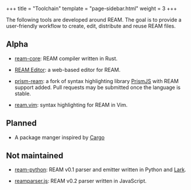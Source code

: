 +++
title = "Toolchain"
template = "page-sidebar.html"
weight = 3
+++

The following tools are developed around REAM.
The goal is to provide a user-friendly workflow to create, edit, distribute and reuse REAM files.

## Alpha

- [ream-core](https://github.com/chmlee/ream-core):
REAM compiler written in Rust.

- [REAM Editor](https://chmlee.github.io/ream-editor):
a web-based editor for REAM.

- [prism-ream](https://github.com/chmlee/prism):
a fork of syntax highlighting library [PrismJS](https://github.com/PrismJS/prism) with REAM support added.
Pull requests may be submitted once the language is stable.

- [ream.vim](https://github.com/chmlee/ream.vim):
syntax highlighting for REAM in Vim.

## Planned

- A package manger inspired by [Cargo](https://doc.rust-lang.org/cargo/)

## Not maintained
- [ream-python](https://github.com/chmlee/ream-python):
REAM v0.1 parser and emitter written in Python and [Lark](https://github.com/lark-parser/lark).

- [reamparser.js](https://github.com/chmlee/reamparser.js):
REAM v0.2 parser written in JavaScript.
